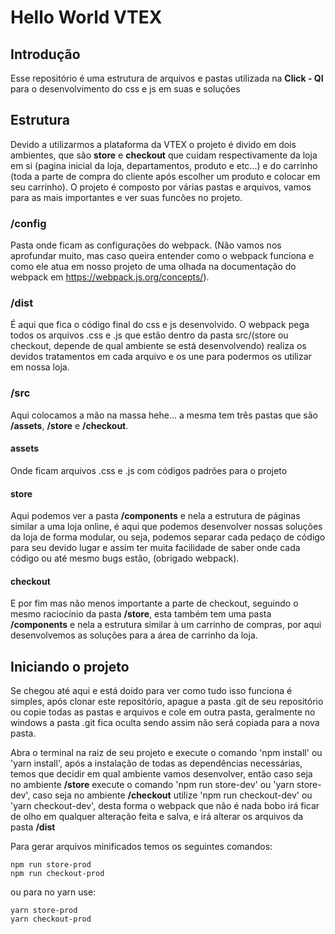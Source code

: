 # **Hello World VTEX**

## **Introdução**

Esse repositório é uma estrutura de arquivos e pastas utilizada na **Click - QI** para o
desenvolvimento do css e js em suas e soluções

## **Estrutura**

Devido a utilizarmos a plataforma da VTEX o projeto é divido em dois ambientes, que são **store** e **checkout** que cuidam respectivamente da loja em si (pagina inicial da loja, departamentos, produto e etc...) e do carrinho (toda a parte de compra do cliente após escolher um produto e colocar em seu carrinho). O projeto é composto por várias pastas e arquivos, vamos para as mais importantes e ver suas funcões no projeto.

### **/config**

Pasta onde ficam as configurações do webpack. (Não vamos nos aprofundar muito, mas caso queira entender como o webpack funciona e como ele atua em nosso projeto de uma olhada na documentação do webpack em https://webpack.js.org/concepts/).

### **/dist**

É aqui que fica o código final do css e js desenvolvido. O webpack pega todos os arquivos .css e .js que estão dentro da pasta src/(store ou checkout, depende de qual ambiente se está desenvolvendo) realiza os devidos tratamentos em cada arquivo e os une para podermos os utilizar em nossa loja.

### **/src**

Aqui colocamos a mão na massa hehe... a mesma tem três pastas que são **/assets**, **/store** e **/checkout**.

#### assets

Onde ficam arquivos .css e .js com códigos padrões para o projeto

#### store

Aqui podemos ver a pasta **/components** e nela a estrutura de páginas similar a uma loja online, é aqui que podemos desenvolver nossas soluções da loja de forma modular, ou seja, podemos separar cada pedaço de código para seu devido lugar e assim ter muita facilidade de saber onde cada código ou até mesmo bugs estão, (obrigado webpack).

#### checkout

E por fim mas não menos importante a parte de checkout, seguindo o mesmo raciocínio da pasta **/store**, esta também tem uma pasta **/components** e nela a estrutura similar à um carrinho de compras, por aqui desenvolvemos as soluções para a área de carrinho da loja.

## **Iniciando o projeto**

Se chegou até aqui e está doido para ver como tudo isso funciona é simples, após clonar este repositório, apague a pasta .git de seu repositório ou copie todas as pastas e arquivos e cole em outra pasta, geralmente no windows a pasta .git fica oculta sendo assim não será copiada para a nova pasta.

Abra o terminal na raiz de seu projeto e execute o comando 'npm install' ou 'yarn install', após a instalação de todas as dependências necessárias, temos que decidir em qual ambiente vamos desenvolver, então caso seja no ambiente **/store** execute o comando 'npm run store-dev' ou 'yarn store-dev', caso seja no ambiente **/checkout** utilize 'npm run checkout-dev' ou 'yarn checkout-dev', desta forma o webpack que não é nada bobo irá ficar de olho em qualquer alteração feita e salva, e irá alterar os arquivos da pasta **/dist**

Para gerar arquivos minificados temos os seguintes comandos:

```
npm run store-prod
npm run checkout-prod
```

ou para no yarn use:

```
yarn store-prod
yarn checkout-prod
```
